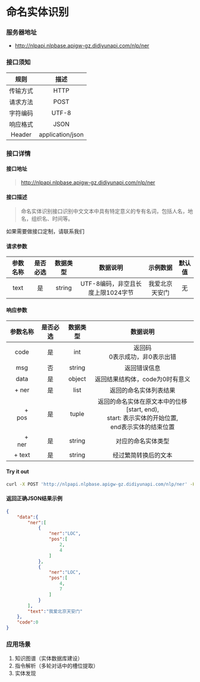 # 命名实体识别
### 服务器地址
- http://nlpapi.nlpbase.apigw-gz.didiyunapi.com/nlp/ner

### 接口须知
| 规则 | 描述 |
| :---: | :---: |
| 传输方式 | HTTP|
| 请求方法 | POST |
| 字符编码 | UTF-8 |
| 响应格式 | JSON |
| Header | application/json |

### 接口详情
#### 接口地址
> http://nlpapi.nlpbase.apigw-gz.didiyunapi.com/nlp/ner

#### 接口描述
> 命名实体识别接口识别中文文本中具有特定意义的专有名词，包括人名，地名，组织名、时间等。


<Note type="tip">
如果需要做接口定制，请联系我们
</Note>


#### 请求参数
| 参数名称 | 是否必选 | 数据类型 | 数据说明 | 示例数据 | 默认值 |
| :-----: | :-----: | :-----: | :-----: | :----: | :---: |
| text |是 | string | UTF-8编码，非空且长度上限1024字节 | 我爱北京天安门 | 无 |


#### 响应参数
| 参数名称 | 是否必选 | 数据类型 | 数据说明 |
| :-----: | :-----: | :-----: | :-----: |
| code | 是 | int | 返回码</br>  0表示成功，非0表示出错 |
| msg | 否 | string | 返回错误信息 |
| data | 是 | object | 返回结果结构体，code为0时有意义 |
| + ner | 是 | list | 返回的命名实体列表结果 |
| &ensp;&ensp;&ensp;&ensp;+&ensp;pos|是|tuple|返回的命名实体在原文本中的位移[start, end),</br> start: 表示实体的开始位置,</br> end表示实体的结束位置|
| &ensp;&ensp;&ensp;&ensp;+&ensp;ner|是|string|对应的命名实体类型|
| + text | 是 | string | 经过繁简转换后的文本 |

#### Try it out
```bash
curl -X POST 'http://nlpapi.nlpbase.apigw-gz.didiyunapi.com/nlp/ner' -H 'content-type: application/json'  -H 'Authorization: AppCode 开通服务获取appcode鉴权' -d '{"text": "我爱北京天安门"}'
```

#### 返回正确JSON结果示例
```json
{
    "data":{
        "ner":[
            {
                "ner":"LOC",
                "pos":[
                    2,
                    4
                ]
            },
            {
                "ner":"LOC",
                "pos":[
                    4,
                    7
                ]
            }
        ],
        "text":"我爱北京天安门"
    },
    "code":0
}
```

### 应用场景
1. 知识图谱（实体数据库建设）
2. 指令解析（多轮对话中的槽位提取）
3. 实体发现
